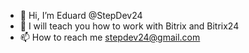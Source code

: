 - 👋 Hi, I’m Eduard @StepDev24
- 🌱 I will teach you how to work with Bitrix and Bitrix24
- 📫 How to reach me stepdev24@gmail.com
